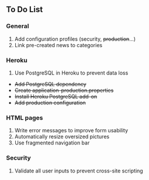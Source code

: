 ## To Do List

### General
1. Add configuration profiles (security, ~~production~~...)
2. Link pre-created news to categories

### Heroku
1. Use PostgreSQL in Heroku to prevent data loss
  * ~~Add PostgreSQL dependency~~
  * ~~Create application-production.properties~~
  * ~~Install Heroku PostgreSQL add-on~~
  * ~~Add production configuration~~

### HTML pages
1. Write error messages to improve form usability
2. Automatically resize oversized pictures
3. Use fragmented navigation bar

### Security
1. Validate all user inputs to prevent cross-site scripting

